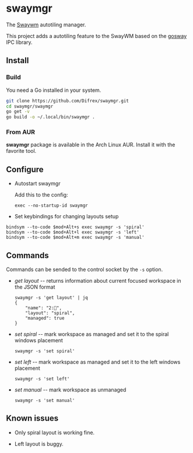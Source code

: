 # swaymgr

The [Swaywm](https://github.com/swaywm/sway) autotiling manager.

This project adds a autotiling feature to the SwayWM based on the [gosway](https://github.com/Difrex/gosway) IPC library.

## Install

### Build

You need a Go installed in your system.

```sh
git clone https://github.com/Difrex/swaymgr.git
cd swaymgr/swaymgr
go get -v
go build -o ~/.local/bin/swaymgr .
```

### From AUR

**swaymgr** package is available in the Arch Linux AUR. Install it with the favorite tool.

## Configure

* Autostart swaymgr

  Add this to the config:

  ```
  exec --no-startup-id swaymgr
  ```

* Set keybindings for changing layouts setup

```
bindsym --to-code $mod+Alt+s exec swaymgr -s 'spiral'
bindsym --to-code $mod+Alt+l exec swaymgr -s 'left'
bindsym --to-code $mod+Alt+m exec swaymgr -s 'manual'
```

## Commands

Commands can be sended to the control socket by the `-s` option.

* *get layout* -- returns information about current focused workspace in the JSON format
  ```
  swaymgr -s 'get layout' | jq
  {
      "name": "2:",
      "layout": "spiral",
      "managed": true
  }
  ```

* *set spiral* -- mark workspace as managed and set it to the spiral windows placement
  ```
  swaymgr -s 'set spiral'
  ```

* *set left* -- mark workspace as managed and set it to the left windows placement
  ```
  swaymgr -s 'set left'
  ```

* *set manual* -- mark workspace as unmanaged
  ```
  swaymgr -s 'set manual'
  ```

## Known issues

* Only spiral layout is working fine.

* Left layout is buggy.
